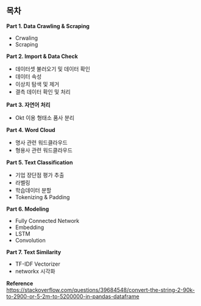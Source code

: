 ## 목차
<b> Part 1. Data Crawling & Scraping </b>
<br>
- Crwaling
- Scraping

<b> Part 2. Import & Data Check </b>

- 데이터셋 불러오기 및 데이터 확인
- 데이터 속성
- 이상치 탐색 및 제거
- 결측 데이터 확인 및 처리

<b> Part 3. 자연어 처리  </b>
- Okt 이용 형태소 품사 분리

<b> Part 4. Word Cloud  </b>
- 명사 관련 워드클라우드
- 형용사 관련 워드클라우드

<b> Part 5. Text Classification </b>
- 기업 장단점 평가 추출
- 라벨링
- 학습데이터 분할
- Tokenizing & Padding

<b> Part 6. Modeling </b>
- Fully Connected Network
- Embedding
- LSTM
- Convolution

<b> Part 7. Text Similarity </b>
- TF-IDF Vectorizer
- networkx 시각화
 
 
<b> Reference </b> <br>
https://stackoverflow.com/questions/39684548/convert-the-string-2-90k-to-2900-or-5-2m-to-5200000-in-pandas-dataframe<br>
